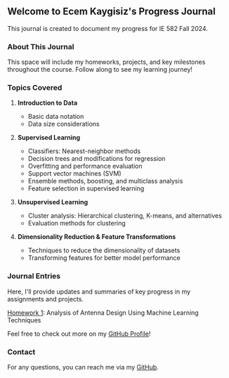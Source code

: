 ## Welcome to Ecem Kaygisiz's Progress Journal

This journal is created to document my progress for IE 582 Fall 2024.

### About This Journal

This space will include my homeworks, projects, and key milestones throughout the course. Follow along to see my learning journey!

### Topics Covered

1. **Introduction to Data**
   - Basic data notation
   - Data size considerations

2. **Supervised Learning**
   - Classifiers: Nearest-neighbor methods
   - Decision trees and modifications for regression
   - Overfitting and performance evaluation
   - Support vector machines (SVM)
   - Ensemble methods, boosting, and multiclass analysis
   - Feature selection in supervised learning

3. **Unsupervised Learning**
   - Cluster analysis: Hierarchical clustering, K-means, and alternatives
   - Evaluation methods for clustering

4. **Dimensionality Reduction & Feature Transformations**
   - Techniques to reduce the dimensionality of datasets
   - Transforming features for better model performance


### Journal Entries

Here, I'll provide updates and summaries of key progress in my assignments and projects.

 [Homework 1](https://github.com/BU-IE-582/fall-24-ecemkaygisiz/files/IE582_HW1_Ecem_Kaygisiz.html): Analysis of Antenna Design Using Machine Learning Techniques


Feel free to check out more on my [GitHub Profile](https://github.com/EcemKaygisiz)!

### Contact

For any questions, you can reach me via my [GitHub](https://github.com/EcemKaygisiz).
